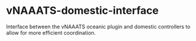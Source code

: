 # vNAAATS-domestic-interface
Interface between the vNAAATS oceanic plugin and domestic controllers to allow for more efficient coordination.
